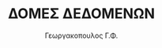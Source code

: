 ---
author: Γεωργακοπουλος Γ.Φ.
cover: https://static.eudoxus.gr/books/preview/60/cover-260.jpg
edition: 1η
eudoxusid: '260'
isbn: 978-960-524-125-4
layout: bibtex
num_pages: '726'
publisher: ΙΤΕ-ΠΑΝΕΠΙΣΤΗΜΙΑΚΕΣ ΕΚΔΟΣΕΙΣ ΚΡΗΤΗΣ
ref: isbn_978_960_524_125_4
title: ΔΟΜΕΣ ΔΕΔΟΜΕΝΩΝ
year: '2008'
---
